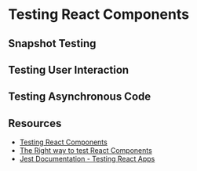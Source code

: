 # Testing React Components

## Snapshot Testing


## Testing User Interaction

## Testing Asynchronous Code


## Resources
- [Testing React Components](https://medium.com/tribalscale/tutorial-on-testing-react-part-1-2c587e39114d)
- [The Right way to test React Components](https://medium.freecodecamp.org/the-right-way-to-test-react-components-548a4736ab22)
- [Jest Documentation - Testing React Apps](https://facebook.github.io/jest/docs/en/tutorial-react.html)
